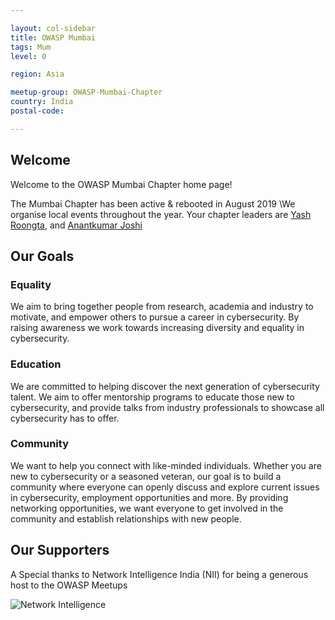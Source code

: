```yaml
---

layout: col-sidebar
title: OWASP Mumbai
tags: Mum
level: 0

region: Asia

meetup-group: OWASP-Mumbai-Chapter
country: India
postal-code: 

---
```

## Welcome
Welcome to the OWASP Mumbai Chapter home page!

The Mumbai Chapter has been active & rebooted in August 2019 \We organise local events throughout the year.
Your chapter leaders are [Yash Roongta](https://twitter.com/acc3ssp0int), and [Anantkumar Joshi](https://twitter.com/w1r3sh65rk)

## Our Goals
### Equality
We aim to bring together people from research, academia and industry to motivate, and empower others to pursue a career in cybersecurity. By raising awareness we work towards increasing diversity and equality in cybersecurity.

### Education
We are committed to helping discover the next generation of cybersecurity talent. We aim to offer mentorship programs to educate those new to cybersecurity, and provide talks from industry professionals to showcase all cybersecurity has to offer.

### Community
We want to help you connect with like-minded individuals. Whether you are new to cybersecurity or a seasoned veteran, our goal is to build a community where everyone can openly discuss and explore current issues in cybersecurity, employment opportunities and more. By providing networking opportunities, we want everyone to get involved in the community and establish relationships with new people.


## Our Supporters
A Special thanks to Network Intelligence India (NII) for being a generous host to the OWASP Meetups

![Network Intelligence](NII.png)
